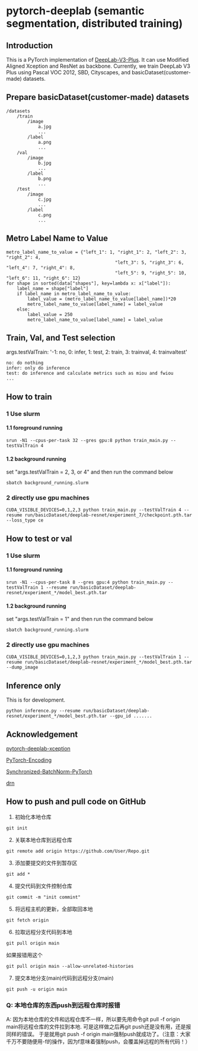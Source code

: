 # pytorch-deeplab (semantic segmentation, distributed training)


## Introduction
This is a PyTorch implementation of [DeepLab-V3-Plus](https://arxiv.org/pdf/1802.02611). It
can use Modified Aligned Xception and ResNet as backbone. Currently, we train DeepLab V3 Plus
using Pascal VOC 2012, SBD, Cityscapes, and basicDataset(customer-made) datasets.


## Prepare basicDataset(customer-made) datasets

```
/datasets
    /train
        /image
            a.jpg
            ...
        /label
            a.png
            ...
    /val
        /image
            b.jpg
            ...
        /label
            b.png
            ...
    /test
        /image
            c.jpg
            ...
        /label
            c.png
            ...
```
## Metro Label Name to Value
```
metro_label_name_to_value = {"left_1": 1, "right_1": 2, "left_2": 3, "right_2": 4, 
                                         "left_3": 5, "right_3": 6, "left_4": 7, "right_4": 8,
                                         "left_5": 9, "right_5": 10, "left_6": 11, "right_6": 12}
for shape in sorted(data["shapes"], key=lambda x: x["label"]):
    label_name = shape["label"]
    if label_name in metro_label_name_to_value:
        label_value = (metro_label_name_to_value[label_name])*20
        metro_label_name_to_value[label_name] = label_value
    else:
        label_value = 250
        metro_label_name_to_value[label_name] = label_value
```


## Train, Val, and Test selection
args.testValTrain: '-1: no, 0: infer, 1: test, 2: train, 3: trainval, 4: trainvaltest'
```
no: do nothing
infer: only do inference
test: do inference and calculate metrics such as miou and fwiou
...
```

## How to train
### 1 Use slurm
#### 1.1 foreground running
```
srun -N1 --cpus-per-task 32 --gres gpu:8 python train_main.py --testValTrain 4
```
#### 1.2 background running
set "args.testValTrain = 2, 3, or 4" and then run the command below
```
sbatch background_running.slurm
```
### 2 directly use gpu machines
```
CUDA_VISIBLE_DEVICES=0,1,2,3 python train_main.py --testValTrain 4 --resume run/basicDataset/deeplab-resnet/experiment_7/checkpoint.pth.tar --loss_type ce
```
## How to test or val
### 1 Use slurm
#### 1.1 foreground running
```
srun -N1 --cpus-per-task 8 --gres gpu:4 python train_main.py --testValTrain 1 --resume run/basicDataset/deeplab-resnet/experiment_*/model_best.pth.tar 
```
#### 1.2 background running
set "args.testValTrain = 1" and then run the command below
```
sbatch background_running.slurm
```
### 2 directly use gpu machines
```
CUDA_VISIBLE_DEVICES=0,1,2,3 python train_main.py --testValTrain 1 --resume run/basicDataset/deeplab-resnet/experiment_*/model_best.pth.tar --dump_image
```
## Inference only
This is for development.
```
python inference.py --resume run/basicDataset/deeplab-resnet/experiment_*/model_best.pth.tar --gpu_id .......
```
## Acknowledgement
[pytorch-deeplab-xception](https://github.com/jfzhang95/pytorch-deeplab-xception.git)

[PyTorch-Encoding](https://github.com/zhanghang1989/PyTorch-Encoding)

[Synchronized-BatchNorm-PyTorch](https://github.com/vacancy/Synchronized-BatchNorm-PyTorch)

[drn](https://github.com/fyu/drn)


## How to push and pull code on GitHub
1. 初始化本地仓库
```
git init
```
2. 关联本地仓库到远程仓库
```
git remote add origin https://github.com/User/Repo.git
```
3. 添加要提交的文件到暂存区
```
git add *
```
4. 提交代码到文件控制仓库
```
git commit -m "init commint"
```
5. 将远程主机的更新，全部取回本地
```
git fetch origin
```

6. 拉取远程分支代码到本地
```
git pull origin main 
```
如果报错用这个 
```
git pull origin main --allow-unrelated-histories
```

7. 提交本地分支(main)代码到远程分支(main)
```
git push -u origin main
```

### Q: 本地仓库的东西push到远程仓库时报错

A: 因为本地仓库的文件和远程仓库不一样，所以要先用命令git pull -f origin main将远程仓库的文件拉到本地. 可是这样做之后再git push还是没有用，还是报同样的错误。 于是就用git push -f origin main强制push就成功了。（注意：大家千万不要随便用-f的操作，因为f意味着强制push，会覆盖掉远程的所有代码！）

